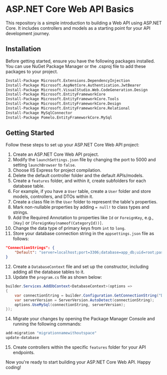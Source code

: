 # ASP.NET Core Web API Basics

This repository is a simple introduction to building a Web API using ASP.NET Core. It includes controllers and models as a starting point for your API development journey.

## Installation

Before getting started, ensure you have the following packages installed. You can use NuGet Package Manager or the .csproj file to add these packages to your project.

```bash
Install-Package Microsoft.Extensions.DependencyInjection
Install-Package Microsoft.AspNetCore.Authentication.JwtBearer
Install-Package Microsoft.VisualStudio.Web.CodeGeneration.Design
Install-Package Microsoft.EntityFrameworkCore
Install-Package Microsoft.EntityFrameworkCore.Tools
Install-Package Microsoft.EntityFrameworkCore.Design
Install-Package Microsoft.EntityFrameworkCore.Relational
Install-Package MySqlConnector
Install-Package Pomelo.EntityFrameworkCore.MySql
```

## Getting Started

Follow these steps to set up your ASP.NET Core Web API project:

1. Create an ASP.NET Core Web API project.
2. Modify the `launchSettings.json` file by changing the port to 5000 and setting `launchBrowser` to `false`.
3. Choose IIS Express for project compilation.
4. Delete the default controller folder and the default APIs/models.
5. Create a `features` folder, and within it, create subfolders for each database table.
6. For example, if you have a `User` table, create a `User` folder and store models, controllers, and DTOs within it.
7. Create a class file in the `User` folder to represent the table's properties.
8. Mark non-nullable properties by adding `= null!` to class types and strings.
9. Add the Required Annotation to properties like `Id` or `ForeignKey`, e.g., `[Key]` or `[ForeignKey(nameof(CategoryId))]`.
10. Change the data type of primary keys from `int` to `long`.
11. Store your database connection string in the `appsettings.json` file as follows:

```json
"ConnectionStrings": {
    "Default": "server=localhost;port=3306;database=app_db;uid=root;password="
}
```

12. Create a `DatabaseContext` file and set up the constructor, including adding all the database tables to it.
13. Update the `program.cs` file as shown below:

```csharp
builder.Services.AddDbContext<DatabaseContext>(options =>
{
    var connectionString = builder.Configuration.GetConnectionString("Default");
    var serverVersion = ServerVersion.AutoDetect(connectionString);
    options.UseMySql(connectionString, serverVersion);
});
```

14. Migrate your changes by opening the Package Manager Console and running the following commands:

```bash
add-migration "migrationnamewithoutspace"
update-database
```

15. Create controllers within the specific `features` folder for your API endpoints.

Now you're ready to start building your ASP.NET Core Web API. Happy coding!
